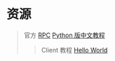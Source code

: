 # 资源
> 官方 [RPC](http://www.rabbitmq.com/tutorials/tutorial-six-java.html)
> [Python 版中文教程](http://rabbitmq.mr-ping.com/tutorials_with_python/[6]RPC.html)
> 
> > Client 教程 [Hello World](tutorials/hello-world.md)

